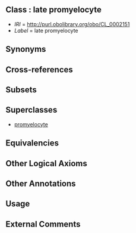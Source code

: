 
## Class : late promyelocyte

 * *IRI* = http://purl.obolibrary.org/obo/CL_0002151
 * *Label* = late promyelocyte

## Synonyms


## Cross-references


## Subsets


## Superclasses

 * [promyelocyte](../../CL/36/CL_0000836.md)

## Equivalencies


## Other Logical Axioms


## Other Annotations


## Usage


## External Comments

